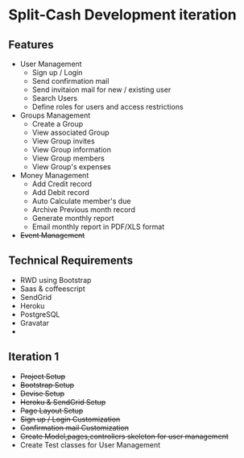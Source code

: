 Split-Cash Development iteration
==

Features
--
* User Management
  * Sign up / Login
  * Send confirmation mail
  * Send invitaion mail for new / existing user
  * Search Users
  * Define roles for users and access restrictions
* Groups Management
  * Create a Group
  * View associated Group
  * View Group invites
  * View Group information
  * View Group members
  * View Group's expenses
* Money Management
  * Add Credit record
  * Add Debit record
  * Auto Calculate member's due
  * Archive Previous month record
  * Generate monthly report
  * Email monthly report in PDF/XLS format
* ~~Event Management~~

Technical Requirements
--

* RWD using Bootstrap
* Saas & coffeescript
* SendGrid
* Heroku
* PostgreSQL
* Gravatar
*

Iteration 1
--
* ~~Project Setup~~
* ~~Bootstrap Setup~~
* ~~Devise Setup~~
* ~~Heroku & SendGrid Setup~~
* ~~Page Layout Setup~~
* ~~Sign up / Login Customization~~
* ~~Confirmation mail Customization~~
* ~~Create Model,pages,controllers skeleton for user management~~
* Create Test classes for User Management

